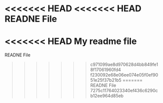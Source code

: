 <<<<<<< HEAD
<<<<<<< HEAD
READNE File
=======
<<<<<<< HEAD
My readme file
=======
READNE File
>>>>>>> c971099ae8d970628d4bb849fe18f17061960fd4
>>>>>>> f230092e68e06ee074e05f0ef9051e25f37b21b5
=======
READNE File
>>>>>>> 7275c11764023340ef436c6290cb12ee964d85eb
